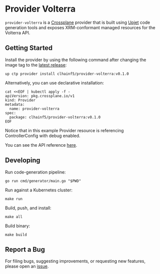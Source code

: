 # Provider Volterra

`provider-volterra` is a [Crossplane](https://crossplane.io/) provider that
is built using [Upjet](https://github.com/upbound/upjet) code
generation tools and exposes XRM-conformant managed resources for the
Volterra API.

## Getting Started

Install the provider by using the following command after changing the image tag
to the [latest release](https://marketplace.upbound.io/providers/clhainf5/provider-volterra):
```
up ctp provider install clhainf5/provider-volterra:v0.1.0
```

Alternatively, you can use declarative installation:
```
cat <<EOF | kubectl apply -f -
apiVersion: pkg.crossplane.io/v1
kind: Provider
metadata:
  name: provider-volterra
spec:
  package: clhainf5/provider-volterra:v0.1.0
EOF
```

Notice that in this example Provider resource is referencing ControllerConfig with debug enabled.

You can see the API reference [here](https://doc.crds.dev/github.com/clhainf5/provider-volterra).

## Developing

Run code-generation pipeline:
```console
go run cmd/generator/main.go "$PWD"
```

Run against a Kubernetes cluster:

```console
make run
```

Build, push, and install:

```console
make all
```

Build binary:

```console
make build
```

## Report a Bug

For filing bugs, suggesting improvements, or requesting new features, please
open an [issue](https://github.com/clhainf5/provider-volterra/issues).
